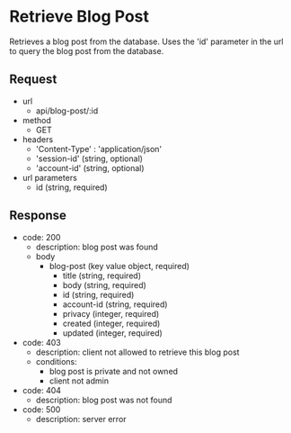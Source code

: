 # Retrieve Blog Post
Retrieves a blog post from the database. Uses the 'id' parameter in
the url to query the blog post from the database.

## Request
- url
  - api/blog-post/:id
- method
  - GET
- headers
  - 'Content-Type' : 'application/json'
  - 'session-id' (string, optional)
  - 'account-id' (string, optional)
- url parameters
  - id (string, required)

## Response
- code: 200
  - description: blog post was found
  - body
    - blog-post (key value object, required)
      - title (string, required)
      - body (string, required)
      - id (string, required)
      - account-id (string, required)
      - privacy (integer, required)
      - created (integer, required)
      - updated (integer, required)
- code: 403
  - description: client not allowed to retrieve this blog post
  - conditions:
    - blog post is private and not owned
    - client not admin
- code: 404
  - description: blog post was not found
- code: 500
  - description: server error
